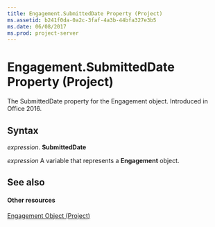 ```yaml
---
title: Engagement.SubmittedDate Property (Project)
ms.assetid: b241f0da-0a2c-3faf-4a3b-44bfa327e3b5
ms.date: 06/08/2017
ms.prod: project-server
---
```



# Engagement.SubmittedDate Property (Project)

The SubmittedDate property for the Engagement object. Introduced in Office 2016.


## Syntax

 _expression_. **SubmittedDate**

 _expression_ A variable that represents a **Engagement** object.


## See also


#### Other resources


[Engagement Object (Project)](engagement-object-project.md)

